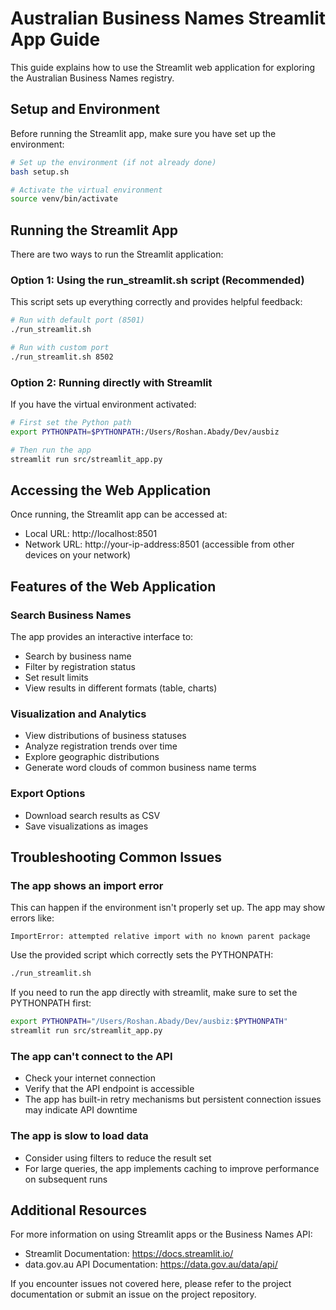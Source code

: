 # Australian Business Names Streamlit App Guide

This guide explains how to use the Streamlit web application for exploring the Australian Business Names registry.

## Setup and Environment

Before running the Streamlit app, make sure you have set up the environment:

```bash
# Set up the environment (if not already done)
bash setup.sh

# Activate the virtual environment
source venv/bin/activate
```

## Running the Streamlit App

There are two ways to run the Streamlit application:

### Option 1: Using the run_streamlit.sh script (Recommended)

This script sets up everything correctly and provides helpful feedback:

```bash
# Run with default port (8501)
./run_streamlit.sh

# Run with custom port
./run_streamlit.sh 8502
```

### Option 2: Running directly with Streamlit

If you have the virtual environment activated:

```bash
# First set the Python path
export PYTHONPATH=$PYTHONPATH:/Users/Roshan.Abady/Dev/ausbiz

# Then run the app
streamlit run src/streamlit_app.py
```

## Accessing the Web Application

Once running, the Streamlit app can be accessed at:
- Local URL: http://localhost:8501
- Network URL: http://your-ip-address:8501 (accessible from other devices on your network)

## Features of the Web Application

### Search Business Names

The app provides an interactive interface to:
- Search by business name
- Filter by registration status
- Set result limits
- View results in different formats (table, charts)

### Visualization and Analytics

- View distributions of business statuses
- Analyze registration trends over time
- Explore geographic distributions
- Generate word clouds of common business name terms

### Export Options

- Download search results as CSV
- Save visualizations as images

## Troubleshooting Common Issues

### The app shows an import error

This can happen if the environment isn't properly set up. The app may show errors like:

```
ImportError: attempted relative import with no known parent package
```

Use the provided script which correctly sets the PYTHONPATH:

```bash
./run_streamlit.sh
```

If you need to run the app directly with streamlit, make sure to set the PYTHONPATH first:

```bash
export PYTHONPATH="/Users/Roshan.Abady/Dev/ausbiz:$PYTHONPATH"
streamlit run src/streamlit_app.py
```

### The app can't connect to the API

- Check your internet connection
- Verify that the API endpoint is accessible
- The app has built-in retry mechanisms but persistent connection issues may indicate API downtime

### The app is slow to load data

- Consider using filters to reduce the result set
- For large queries, the app implements caching to improve performance on subsequent runs

## Additional Resources

For more information on using Streamlit apps or the Business Names API:
- Streamlit Documentation: https://docs.streamlit.io/
- data.gov.au API Documentation: https://data.gov.au/data/api/

If you encounter issues not covered here, please refer to the project documentation or submit an issue on the project repository.

